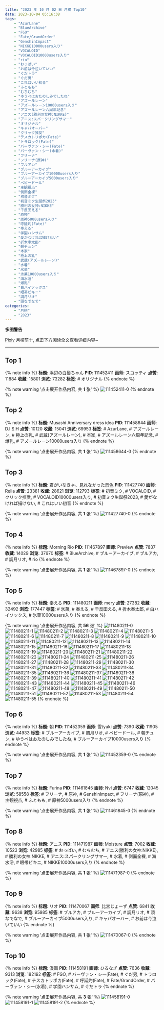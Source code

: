 ```yaml
---
title: "2023 年 10 月 02 日 月榜 Top10"
date: 2023-10-04 05:16:38
tags:
    - "AzurLane"
    - "BlueArchive"
    - "FGO"
    - "Fate/GrandOrder"
    - "GenshinImpact"
    - "NIKKE10000users入り"
    - "VOCALOID"
    - "VOCALOID10000users入り"
    - "rio"
    - "おっぱい"
    - "お前は今泣いていい"
    - "ぐだトラ"
    - "ぐだ男"
    - "これはいい初音"
    - "ふともも"
    - "むちむち"
    - "ゆうべはおたのしみでしたね"
    - "アズールレーン"
    - "アズールレーン10000users入り"
    - "アズールレーン六周年記念"
    - "アニス(勝利の女神:NIKKE)"
    - "アニス:スパークリングサマー"
    - "オリジナル"
    - "キャパオーバー"
    - "クリック推奨"
    - "テスカトリポカ(Fate)"
    - "トラロック(Fate)"
    - "バーヴァン・シー(Fate)"
    - "バーヴァン・シー(水着)"
    - "フリーナ"
    - "フリーナ(原神)"
    - "ブルアカ"
    - "ブルーアーカイブ"
    - "ブルーアーカイブ10000users入り"
    - "ブルーアーカイブ5000users入り"
    - "ベビードール"
    - "主観視点"
    - "側面全裸"
    - "初音ミク"
    - "初音ミク生誕祭2023"
    - "勝利の女神:NIKKE"
    - "千反田える"
    - "原神"
    - "原神5000users入り"
    - "呼延灼(Fate)"
    - "奉える"
    - "学園ハンサム"
    - "愛がなければ描けない"
    - "折木奉太郎"
    - "朝チュン"
    - "本家"
    - "極上の乳"
    - "武蔵(アズールレーン)"
    - "水着"
    - "氷菓"
    - "氷菓10000users入り"
    - "海水浴"
    - "爆乳"
    - "白ハイソックス"
    - "眼帯ビキニ"
    - "調月リオ"
    - "頭なでなで"
categories:
    - "月榜"
    - "2023"
---
```


<i class="fa fa-triangle-exclamation"></i>**多图警告**<i class="fa fa-triangle-exclamation"></i>

[Pixiv](https://www.pixiv.net/) 月榜前十, 点击下方阅读全文查看详细内容~

<!-- more -->

---

## Top 1

{% note info %}
**标题**: 浜辺の白髪ちゃん
**PID**: 111452411 **画师**: スコッティ
**点赞**: 11884 **收藏**: 15801 **浏览**: 73282
**标签**: # オリジナル
{% endnote %}

{% note warning '点击展开作品内容, 共 **1** 张' %}
![111452411-0](https://i.pixiv.re/img-original/img/2023/09/05/00/00/22/111452411_p0.jpg)
{% endnote %}

## Top 2

{% note info %}
**标题**: Musashi Anniversary dress idea
**PID**: 111458644 **画师**: D.I.S.H
**点赞**: 10120 **收藏**: 15041 **浏览**: 69953
**标签**: # AzurLane, # アズールレーン, # 極上の乳, # 武蔵(アズールレーン), # 本家, # アズールレーン六周年記念, # 爆乳, # アズールレーン10000users入り
{% endnote %}

{% note warning '点击展开作品内容, 共 **1** 张' %}
![111458644-0](https://i.pixiv.re/img-original/img/2023/09/05/06/36/27/111458644_p0.png)
{% endnote %}

## Top 3

{% note info %}
**标题**: 君がいなきゃ、見れなかった景色
**PID**: 111427740 **画师**: Rella
**点赞**: 23381 **收藏**: 28621 **浏览**: 112793
**标签**: # 初音ミク, # VOCALOID, # クリック推奨, # VOCALOID10000users入り, # 初音ミク生誕祭2023, # 愛がなければ描けない, # これはいい初音
{% endnote %}

{% note warning '点击展开作品内容, 共 **1** 张' %}
![111427740-0](https://i.pixiv.re/img-original/img/2023/09/04/00/39/17/111427740_p0.png)
{% endnote %}

## Top 4

{% note info %}
**标题**: Morning Rio
**PID**: 111467897 **画师**: Preview
**点赞**: 7837 **收藏**: 14029 **浏览**: 37670
**标签**: # BlueArchive, # ブルーアーカイブ, # ブルアカ, # 調月リオ, # rio
{% endnote %}

{% note warning '点击展开作品内容, 共 **1** 张' %}
![111467897-0](https://i.pixiv.re/img-original/img/2023/09/05/17/44/15/111467897_p0.png)
{% endnote %}

## Top 5

{% note info %}
**标题**: 奉える
**PID**: 111480211 **画师**: mery
**点赞**: 27382 **收藏**: 32492 **浏览**: 177447
**标签**: # 氷菓, # 奉える, # 千反田える, # 折木奉太郎, # 白ハイソックス, # 氷菓10000users入り
{% endnote %}

{% note warning '点击展开作品内容, 共 **56** 张' %}
![111480211-0](https://i.pixiv.re/img-original/img/2023/09/06/00/46/45/111480211_p0.png)
![111480211-1](https://i.pixiv.re/img-original/img/2023/09/06/00/46/45/111480211_p1.png)
![111480211-2](https://i.pixiv.re/img-original/img/2023/09/06/00/46/45/111480211_p2.png)
![111480211-3](https://i.pixiv.re/img-original/img/2023/09/06/00/46/45/111480211_p3.png)
![111480211-4](https://i.pixiv.re/img-original/img/2023/09/06/00/46/45/111480211_p4.png)
![111480211-5](https://i.pixiv.re/img-original/img/2023/09/06/00/46/45/111480211_p5.png)
![111480211-6](https://i.pixiv.re/img-original/img/2023/09/06/00/46/45/111480211_p6.png)
![111480211-7](https://i.pixiv.re/img-original/img/2023/09/06/00/46/45/111480211_p7.png)
![111480211-8](https://i.pixiv.re/img-original/img/2023/09/06/00/46/45/111480211_p8.png)
![111480211-9](https://i.pixiv.re/img-original/img/2023/09/06/00/46/45/111480211_p9.png)
![111480211-10](https://i.pixiv.re/img-original/img/2023/09/06/00/46/45/111480211_p10.png)
![111480211-11](https://i.pixiv.re/img-original/img/2023/09/06/00/46/45/111480211_p11.png)
![111480211-12](https://i.pixiv.re/img-original/img/2023/09/06/00/46/45/111480211_p12.png)
![111480211-13](https://i.pixiv.re/img-original/img/2023/09/06/00/46/45/111480211_p13.png)
![111480211-14](https://i.pixiv.re/img-original/img/2023/09/06/00/46/45/111480211_p14.png)
![111480211-15](https://i.pixiv.re/img-original/img/2023/09/06/00/46/45/111480211_p15.png)
![111480211-16](https://i.pixiv.re/img-original/img/2023/09/06/00/46/45/111480211_p16.png)
![111480211-17](https://i.pixiv.re/img-original/img/2023/09/06/00/46/45/111480211_p17.png)
![111480211-18](https://i.pixiv.re/img-original/img/2023/09/06/00/46/45/111480211_p18.png)
![111480211-19](https://i.pixiv.re/img-original/img/2023/09/06/00/46/45/111480211_p19.png)
![111480211-20](https://i.pixiv.re/img-original/img/2023/09/06/00/46/45/111480211_p20.png)
![111480211-21](https://i.pixiv.re/img-original/img/2023/09/06/00/46/45/111480211_p21.png)
![111480211-22](https://i.pixiv.re/img-original/img/2023/09/06/00/46/45/111480211_p22.png)
![111480211-23](https://i.pixiv.re/img-original/img/2023/09/06/00/46/45/111480211_p23.png)
![111480211-24](https://i.pixiv.re/img-original/img/2023/09/06/00/46/45/111480211_p24.png)
![111480211-25](https://i.pixiv.re/img-original/img/2023/09/06/00/46/45/111480211_p25.png)
![111480211-26](https://i.pixiv.re/img-original/img/2023/09/06/00/46/45/111480211_p26.png)
![111480211-27](https://i.pixiv.re/img-original/img/2023/09/06/00/46/45/111480211_p27.png)
![111480211-28](https://i.pixiv.re/img-original/img/2023/09/06/00/46/45/111480211_p28.png)
![111480211-29](https://i.pixiv.re/img-original/img/2023/09/06/00/46/45/111480211_p29.png)
![111480211-30](https://i.pixiv.re/img-original/img/2023/09/06/00/46/45/111480211_p30.png)
![111480211-31](https://i.pixiv.re/img-original/img/2023/09/06/00/46/45/111480211_p31.png)
![111480211-32](https://i.pixiv.re/img-original/img/2023/09/06/00/46/45/111480211_p32.png)
![111480211-33](https://i.pixiv.re/img-original/img/2023/09/06/00/46/45/111480211_p33.png)
![111480211-34](https://i.pixiv.re/img-original/img/2023/09/06/00/46/45/111480211_p34.png)
![111480211-35](https://i.pixiv.re/img-original/img/2023/09/06/00/46/45/111480211_p35.png)
![111480211-36](https://i.pixiv.re/img-original/img/2023/09/06/00/46/45/111480211_p36.png)
![111480211-37](https://i.pixiv.re/img-original/img/2023/09/06/00/46/45/111480211_p37.png)
![111480211-38](https://i.pixiv.re/img-original/img/2023/09/06/00/46/45/111480211_p38.png)
![111480211-39](https://i.pixiv.re/img-original/img/2023/09/06/00/46/45/111480211_p39.png)
![111480211-40](https://i.pixiv.re/img-original/img/2023/09/06/00/46/45/111480211_p40.png)
![111480211-41](https://i.pixiv.re/img-original/img/2023/09/06/00/46/45/111480211_p41.png)
![111480211-42](https://i.pixiv.re/img-original/img/2023/09/06/00/46/45/111480211_p42.png)
![111480211-43](https://i.pixiv.re/img-original/img/2023/09/06/00/46/45/111480211_p43.png)
![111480211-44](https://i.pixiv.re/img-original/img/2023/09/06/00/46/45/111480211_p44.png)
![111480211-45](https://i.pixiv.re/img-original/img/2023/09/06/00/46/45/111480211_p45.png)
![111480211-46](https://i.pixiv.re/img-original/img/2023/09/06/00/46/45/111480211_p46.png)
![111480211-47](https://i.pixiv.re/img-original/img/2023/09/06/00/46/45/111480211_p47.png)
![111480211-48](https://i.pixiv.re/img-original/img/2023/09/06/00/46/45/111480211_p48.png)
![111480211-49](https://i.pixiv.re/img-original/img/2023/09/06/00/46/45/111480211_p49.png)
![111480211-50](https://i.pixiv.re/img-original/img/2023/09/06/00/46/45/111480211_p50.png)
![111480211-51](https://i.pixiv.re/img-original/img/2023/09/06/00/46/45/111480211_p51.png)
![111480211-52](https://i.pixiv.re/img-original/img/2023/09/06/00/46/45/111480211_p52.png)
![111480211-53](https://i.pixiv.re/img-original/img/2023/09/06/00/46/45/111480211_p53.png)
![111480211-54](https://i.pixiv.re/img-original/img/2023/09/06/00/46/45/111480211_p54.png)
![111480211-55](https://i.pixiv.re/img-original/img/2023/09/06/00/46/45/111480211_p55.png)
{% endnote %}

## Top 6

{% note info %}
**标题**: 朝
**PID**: 111452359 **画师**: 雪/yuki
**点赞**: 7390 **收藏**: 11905 **浏览**: 44933
**标签**: # ブルーアーカイブ, # 調月リオ, # ベビードール, # 朝チュン, # ゆうべはおたのしみでしたね, # ブルーアーカイブ10000users入り
{% endnote %}

{% note warning '点击展开作品内容, 共 **1** 张' %}
![111452359-0](https://i.pixiv.re/img-original/img/2023/09/05/00/00/05/111452359_p0.jpg)
{% endnote %}

## Top 7

{% note info %}
**标题**: Furina
**PID**: 111461845 **画师**: Nvl
**点赞**: 6747 **收藏**: 12045 **浏览**: 58558
**标签**: # フリーナ, # 原神, # GenshinImpact, # フリーナ(原神), # 主観視点, # ふともも, # 原神5000users入り
{% endnote %}

{% note warning '点击展开作品内容, 共 **1** 张' %}
![111461845-0](https://i.pixiv.re/img-original/img/2023/09/05/10/57/57/111461845_p0.png)
{% endnote %}

## Top 8

{% note info %}
**标题**: アニス
**PID**: 111471987 **画师**: Moisture
**点赞**: 7002 **收藏**: 10523 **浏览**: 42985
**标签**: # おっぱい, # むちむち, # アニス(勝利の女神:NIKKE), # 勝利の女神:NIKKE, # アニス:スパークリングサマー, # 水着, # 側面全裸, # 海水浴, # 眼帯ビキニ, # NIKKE10000users入り
{% endnote %}

{% note warning '点击展开作品内容, 共 **1** 张' %}
![111471987-0](https://i.pixiv.re/img-original/img/2023/09/05/20/30/57/111471987_p0.png)
{% endnote %}

## Top 9

{% note info %}
**标题**: リオ
**PID**: 111470067 **画师**: 比宮じょーず
**点赞**: 6841 **收藏**: 9638 **浏览**: 95985
**标签**: # ブルアカ, # ブルーアーカイブ, # 調月リオ, # 頭なでなで, # ブルーアーカイブ5000users入り, # キャパオーバー, # お前は今泣いていい
{% endnote %}

{% note warning '点击展开作品内容, 共 **1** 张' %}
![111470067-0](https://i.pixiv.re/img-original/img/2023/09/05/19/16/42/111470067_p0.png)
{% endnote %}

## Top 10

{% note info %}
**标题**: 漫画
**PID**: 111458191 **画师**: ひるなぎ
**点赞**: 7636 **收藏**: 9313 **浏览**: 182192
**标签**: # FGO, # バーヴァン・シー(Fate), # ぐだ男, # トラロック(Fate), # テスカトリポカ(Fate), # 呼延灼(Fate), # Fate/GrandOrder, # バーヴァン・シー(水着), # 学園ハンサム, # ぐだトラ
{% endnote %}

{% note warning '点击展开作品内容, 共 **3** 张' %}
![111458191-0](https://i.pixiv.re/img-original/img/2023/09/05/06/00/02/111458191_p0.jpg)
![111458191-1](https://i.pixiv.re/img-original/img/2023/09/05/06/00/02/111458191_p1.jpg)
![111458191-2](https://i.pixiv.re/img-original/img/2023/09/05/06/00/02/111458191_p2.jpg)
{% endnote %}
